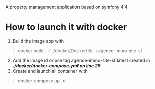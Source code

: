 A property management application based on symfony 4.4 

# How to launch it with docker
1. Build the image  app with
> docker build . -f ./docker/Dockerfile -t agence-immo-site-sf
2. Add the image id or use tag agence-immo-site-sf:latest created in ***./docker/docker-compose.yml on line 29***
3. Create and launch all container with
> docker-compose up -d

